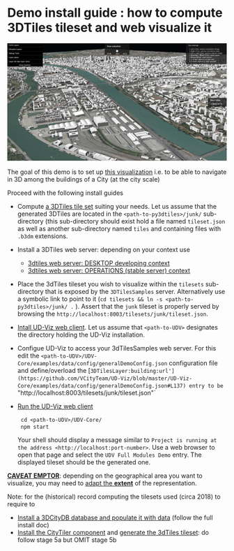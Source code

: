 # Demo install guide : how to compute 3DTiles tileset and web visualize it

![3dTiles Lyon Demo](Images/Demo3dTilesLyon.png)

The goal of this demo is to set up [this visualization](http://rict.liris.cnrs.fr/iTownsPlanar3DTiles/itowns/examples/planar_3dtiles.html) i.e. to be able to navigate in 3D among the buildings of a City (at the city scale)

Proceed with the following install guides
 * Compute 
   [a 3DTiles tile set](https://github.com/VCityTeam/UD-Reproducibility/blob/master/Computations/3DTiles/LyonTemporal/PythonCallingDocker/Readme.md#running-the-static-tiler-workflow) suiting your needs.
    Let us assume that the generated 3DTiles are located in the `<path-to-py3dtiles>/junk/`
    sub-directory (this sub-directory should exist hold a file named `tileset.json` as well
    as another sub-directory named `tiles` and containing files with `.b3dm` extensions.
 
 * Install a 3DTiles web server: depending on your context use
   - [3dtiles web server: DESKTOP developing context](https://github.com/VCityTeam/UD-Reproducibility/blob/master/ExternalComponents/3DTilesSamples/Install3dTilesNodeBasedWebServer.md)
   - [3dtiles web server: OPERATIONS (stable server) context](https://github.com/VCityTeam/UD-Reproducibility/blob/master/ExternalComponents/ApacheServer/InstallDebianApacheServer.md)
 
 * Place the 3dTiles tileset you wish to visualize within the `tilesets` sub-directory
   that is exposed by the `3DTilesSamples` server. Alternatively use a symbolic link to
   point to it (`cd tilesets && ln -s <path-to-py3dtiles>/junk/ .` ).
   Assert that the `junk` tileset is properly served by browsing the
   `http://localhost:8003/tilesets/junk/tileset.json`.

 * [Intall UD-Viz web client](Readme.md#frontend-udv-web-client-install-notes).
   Let us assume that `<path-to-UDV>` designates the directory holding the
   UD-Viz installation.
 
 * Configue UD-Viz to access your 3dTilesSamples web server. For this
   edit the `<path-to-UDV>/UDV-Core/examples/data/config/generalDemoConfig.json`
   configuration file and define/overload the 
   [`3DTilesLayer:building:url'](https://github.com/VCityTeam/UD-Viz/blob/master/UD-Viz-Core/examples/data/config/generalDemoConfig.json#L137)
   entry to be `"http://localhost:8003/tilesets/junk/tileset.json"`
     
 * [Run the UD-Viz web client](Readme.md#frontend-udv-web-client-install-notes)
   ```
    cd <path-to-UDV>/UDV-Core/
    npm start
    ```
    Your shell should display a message similar to 
    `Project is running at the address <http://localhost:port-number>`.
    Use a web browser to open that page and select the `UDV Full Modules Demo`
    entry. The displayed tileset should be the generated one.
   
**[CAVEAT EMPTOR](https://en.wikipedia.org/wiki/Caveat_emptor)**: 
depending on the geographical area you want to visualize, you may
need to 
[adapt the **extent**](https://github.com/MEPP-team/VCity/wiki/Adapt_extent)
of the representation.
 
 Note: for the (historical) record computing the tilesets used (circa 2018) to require to
  - [Install a 3DCityDB database and populate it with data](Install3DCityDB.md) (follow the full install doc)
  - [Install the CityTiler component](https://github.com/MEPP-team/py3dtiles/blob/Tiler/Tilers/CityTiler/Install.md) and [generate the 3dTiles tileset](https://github.com/MEPP-team/py3dtiles/blob/Tiler/Tilers/CityTiler/Install.md#5a-running-the-citytiler): do follow stage 5a but OMIT stage 5b
